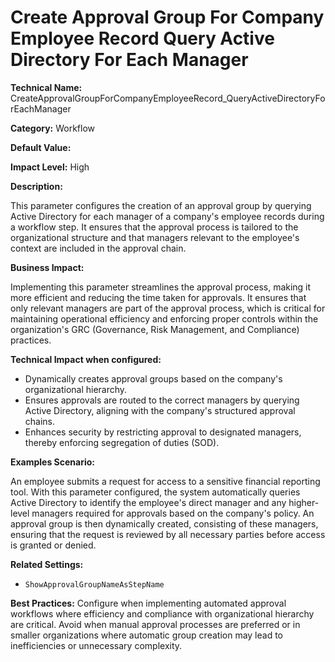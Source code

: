 # Create Approval Group For Company Employee Record Query Active Directory For Each Manager

**Technical Name:** CreateApprovalGroupForCompanyEmployeeRecord_QueryActiveDirectoryForEachManager

**Category:** Workflow

**Default Value:**

**Impact Level:** High

**Description:**

This parameter configures the creation of an approval group by querying Active Directory for each manager of a company's employee records during a workflow step. It ensures that the approval process is tailored to the organizational structure and that managers relevant to the employee's context are included in the approval chain.

**Business Impact:**

Implementing this parameter streamlines the approval process, making it more efficient and reducing the time taken for approvals. It ensures that only relevant managers are part of the approval process, which is critical for maintaining operational efficiency and enforcing proper controls within the organization's GRC (Governance, Risk Management, and Compliance) practices.

**Technical Impact when configured:**

- Dynamically creates approval groups based on the company's organizational hierarchy.
- Ensures approvals are routed to the correct managers by querying Active Directory, aligning with the company's structured approval chains.
- Enhances security by restricting approval to designated managers, thereby enforcing segregation of duties (SOD).

**Examples Scenario:**

An employee submits a request for access to a sensitive financial reporting tool. With this parameter configured, the system automatically queries Active Directory to identify the employee's direct manager and any higher-level managers required for approvals based on the company's policy. An approval group is then dynamically created, consisting of these managers, ensuring that the request is reviewed by all necessary parties before access is granted or denied.

**Related Settings:**

- `ShowApprovalGroupNameAsStepName`

**Best Practices:** Configure when implementing automated approval workflows where efficiency and compliance with organizational hierarchy are critical. Avoid when manual approval processes are preferred or in smaller organizations where automatic group creation may lead to inefficiencies or unnecessary complexity.